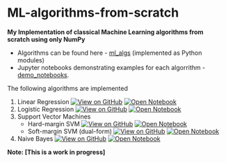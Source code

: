 # ML-algorithms-from-scratch

**My Implementation of classical Machine Learning algorithms from scratch using only NumPy**
- Algorithms can be found here - [ml_algs](https://github.com/akhil189/ML-algorithms-from-scratch/tree/main/ml_algs) (implemented as Python modules)
- Jupyter notebooks demonstrating examples for each algorrithm - [demo_notebooks](https://github.com/akhil189/ML-algorithms-from-scratch/tree/main/ml_algs_demo_notebooks).

The following algorithms are implemented
1. Linear Regression [![View on GitHub](https://img.shields.io/badge/Python-View%20code-blue?logo=Python)](https://github.com/akhil189/ML-algorithms-from-scratch/blob/main/ml_algs/linear_regression.py) [![Open Notebook](https://img.shields.io/badge/Jupyter-Open_Notebook-blue?logo=Jupyter)](https://github.com/akhil189/ML-algorithms-from-scratch/blob/main/demo_notebooks/linear_regression.ipynb)
2. Logistic Regression [![View on GitHub](https://img.shields.io/badge/Python-View%20code-blue?logo=Python)](https://github.com/akhil189/ML-algorithms-from-scratch/blob/main/ml_algs/logistic_regression.py) [![Open Notebook](https://img.shields.io/badge/Jupyter-Open_Notebook-blue?logo=Jupyter)](https://github.com/akhil189/ML-algorithms-from-scratch/blob/main/demo_notebooks/logistic_regression.ipynb)
3. Support Vector Machines
    - Hard-margin SVM [![View on GitHub](https://img.shields.io/badge/Python-View%20code-blue?logo=Python)](https://github.com/akhil189/ML-algorithms-from-scratch/blob/main/ml_algs/svm_hard_margin.py) [![Open Notebook](https://img.shields.io/badge/Jupyter-Open_Notebook-blue?logo=Jupyter)](https://github.com/akhil189/ML-algorithms-from-scratch/blob/main/demo_notebooks/svm_hard_margin.ipynb)
    - Soft-margin SVM (dual-form) [![View on GitHub](https://img.shields.io/badge/Python-View%20code-blue?logo=Python)](https://github.com/akhil189/ML-algorithms-from-scratch/blob/main/ml_algs/svm_soft_margin.py) [![Open Notebook](https://img.shields.io/badge/Jupyter-Open_Notebook-blue?logo=Jupyter)](https://github.com/akhil189/ML-algorithms-from-scratch/blob/main/demo_notebooks/svm_soft_margin.ipynb)
4. Naive Bayes [![View on GitHub](https://img.shields.io/badge/Python-View%20code-blue?logo=Python)](https://github.com/akhil189/ML-algorithms-from-scratch/blob/main/ml_algs/naive_bayes.py) [![Open Notebook](https://img.shields.io/badge/Jupyter-Open_Notebook-blue?logo=Jupyter)](https://github.com/akhil189/ML-algorithms-from-scratch/blob/main/demo_notebooks/naive_bayes.ipynb)



**Note: [This is a work in progress]**
